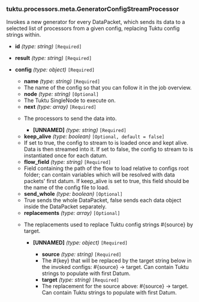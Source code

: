 ### tuktu.processors.meta.GeneratorConfigStreamProcessor
Invokes a new generator for every DataPacket, which sends its data to a selected list of processors from a given config, replacing Tuktu config strings within.

  * **id** *(type: string)* `[Required]`

  * **result** *(type: string)* `[Required]`

  * **config** *(type: object)* `[Required]`

    * **name** *(type: string)* `[Required]`
    - The name of the config so that you can follow it in the job overview.

    * **node** *(type: string)* `[Optional]`
    - The Tuktu SingleNode to execute on.

    * **next** *(type: array)* `[Required]`
    - The processors to send the data into.

      * **[UNNAMED]** *(type: string)* `[Required]`

    * **keep_alive** *(type: boolean)* `[Optional, default = false]`
    - If set to true, the config to stream to is loaded once and kept alive. Data is then streamed into it. If set to false, the config to stream to is instantiated once for each datum.

    * **flow_field** *(type: string)* `[Required]`
    - Field containing the path of the flow to load relative to configs root folder; can contain variables which will be resolved with data packets' first datum. If keep_alive is set to true, this field should be the name of the config file to load.

    * **send_whole** *(type: boolean)* `[Optional]`
    - True sends the whole DataPacket, false sends each data object inside the DataPacket separately.

    * **replacements** *(type: array)* `[Optional]`
    - The replacements used to replace Tuktu config strings #{source} by target.

      * **[UNNAMED]** *(type: object)* `[Required]`

        * **source** *(type: string)* `[Required]`
        - The #{key} that will be replaced by the target string below in the invoked configs: #{source} -> target. Can contain Tuktu strings to populate with first Datum.

        * **target** *(type: string)* `[Required]`
        - The replacement for the source above: #{source} -> target. Can contain Tuktu strings to populate with first Datum.

